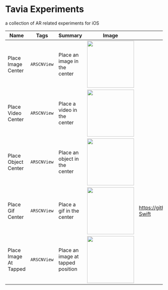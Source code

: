 # Tavia Experiments
a collection of AR related experiments for iOS


|Name|Tags|Summary|Image|Reference|
|-|-|-|-|-
|Place Image Center|`ARSCNView`|Place an image in the center| <img src="https://user-images.githubusercontent.com/38557170/163950741-b0b64ffb-cb16-44b4-aab5-b743160518c7.GIF" height=150>|
|Place Video Center|`ARSCNView`|Place a video in the center|<img src="https://user-images.githubusercontent.com/38557170/163950807-82a032fc-567a-4f64-bbd4-b5a7cee082c4.GIF" height=150>|
|Place Object Center|`ARSCNView`|Place an object in the center|<img src="https://user-images.githubusercontent.com/38557170/163950906-2837ab58-da86-438b-b50b-2ee0e8ff8312.GIF" height=150>|
|Place Gif Center|`ARSCNView`|Place a gif in the center|<img src="https://user-images.githubusercontent.com/38557170/163950837-bac6c9ba-d29a-489d-86fe-2fcd64c82b87.GIF" height=150>|https://github.com/kiritmodi2702/GIF-Swift|
|Place Image At Tapped|`ARSCNView`|Place an image at tapped position|<img src="https://user-images.githubusercontent.com/38557170/163950848-4c3ea294-ec4e-4b6f-bc77-157480be42a2.GIF" height=150>|
